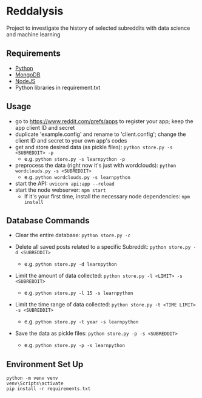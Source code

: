 # Reddalysis
Project to investigate the history of selected subreddits with data science and machine learning

## Requirements
- [Python](https://www.python.org/downloads/)
- [MongoDB](https://docs.mongodb.com/manual/administration/install-community/)
- [NodeJS](https://nodejs.org/en/download/)
- Python libraries in requirement.txt

## Usage
- go to https://www.reddit.com/prefs/apps to register your app; keep the app client ID and secret
- duplicate 'example.config' and rename to 'client.config'; change the client ID and secret to your own app's codes 
- get and store desired data (as pickle files): `python store.py -s <SUBREDDIT> -p` 
  - e.g. `python store.py -s learnpython -p`
- preprocess the data (right now it's just with wordclouds): `python wordclouds.py -s <SUBREDDIT>`
  - e.g. `python wordclouds.py -s learnpython`
- start the API: `uvicorn api:app --reload`
- start the node webserver: `npm start`
  - If it's your first time, install the necessary node dependencies: `npm install`

## Database Commands
- Clear the entire database: `python store.py -c` 

- Delete all saved posts related to a specific Subreddit: `python store.py -d <SUBREDDIT>` 
  - e.g. `python store.py -d learnpython` 

- Limit the amount of data collected: `python store.py -l <LIMIT> -s <SUBREDDIT>` 
  - e.g. `python store.py -l 15 -s learnpython`

- Limit the time range of data collected: `python store.py -t <TIME LIMIT> -s <SUBREDDIT>` 
  - e.g. `python store.py -t year -s learnpython`

- Save the data as pickle files: `python store.py -p -s <SUBREDDIT>` 
  - e.g. `python store.py -p -s learnpython`


## Environment Set Up
```
python -m venv venv
venv\Scripts\activate
pip install -r requirements.txt
```